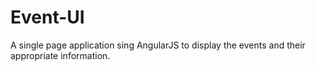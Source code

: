 # Event-UI
A single page application sing AngularJS to display the events and their appropriate information.
